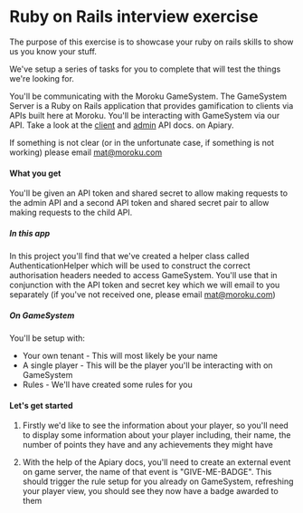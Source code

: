 # Ruby on Rails interview exercise

The purpose of this exercise is to showcase your ruby on rails skills to show us you know your stuff. 

We've setup a series of tasks for you to complete that will test the things we're looking for.

You'll be communicating with the Moroku GameSystem. The GameSystem Server is a Ruby on Rails application that provides 
gamification to clients via APIs built here at Moroku. You'll be interacting with GameSystem via our API. Take a look at
the [client](http://docs.gamesystemclientapi.apiary.io/#) and [admin](http://docs.gamesystemadminapi.apiary.io/#) API docs. 
on Apiary.

If something is not clear (or in the unfortunate case, if something is not working) please email mat@moroku.com

#### What you get

You'll be given an API token and shared secret to allow making requests to the admin API and a second API token and shared
secret pair to allow making requests to the child API.

##### In this app
In this project you'll find that we've created a helper class called AuthenticationHelper which
will be used to construct the correct authorisation headers needed to access GameSystem. You'll use that in conjunction with
the API token and secret key which we will email to you separately (if you've not received one, please email mat@moroku.com)

##### On GameSystem
You'll be setup with:
* Your own tenant - This will most likely be your name
* A single player - This will be the player you'll be interacting with on GameSystem
* Rules - We'll have created some rules for you

#### Let's get started

1. Firstly we'd like to see the information about your player, so you'll need to display some information about your player
including, their name, the number of points they have and any achievements they might have


2. With the help of the Apiary docs, you'll need to create an external event on game server, the name of that event is "GIVE-ME-BADGE".
This should trigger the rule setup for you already on GameSystem, refreshing your player view, you should see they now have a badge 
awarded to them





